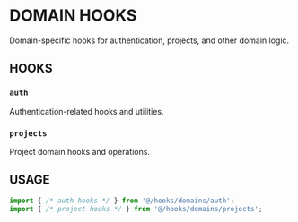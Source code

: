 # DOMAIN HOOKS

Domain-specific hooks for authentication, projects, and other domain logic.

## HOOKS

### `auth`
Authentication-related hooks and utilities.

### `projects`
Project domain hooks and operations.

## USAGE

```typescript
import { /* auth hooks */ } from '@/hooks/domains/auth';
import { /* project hooks */ } from '@/hooks/domains/projects';
```
